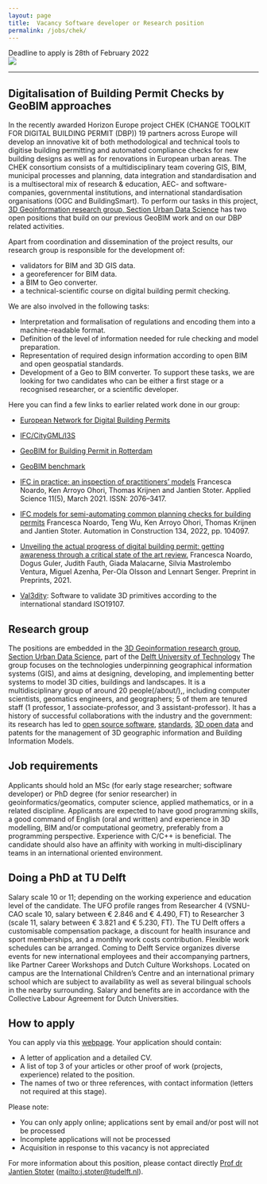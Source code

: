 ```yaml
---
layout: page
title:  Vacancy Software developer or Research position
permalink: /jobs/chek/
---
```


<div class="alert alert-danger" role="alert"> Deadline to apply is 28th of February 2022</div>

<div class="row">
	<div class="col-sm-12 col-xs-12"><img class="img-responsive" src="{{ "dbp.png" }}"></div>
</div>

- - - 

## Digitalisation of Building Permit Checks by GeoBIM approaches

In the recently awarded Horizon Europe project CHEK (CHANGE TOOLKIT FOR DIGITAL BUILDING PERMIT (DBP)) 19 partners across Europe will develop an innovative kit of both methodological and technical tools to digitise building permitting and automated compliance checks for new building designs as well as for renovations in European urban areas. The CHEK consortium consists of a multidisciplinary team covering GIS, BIM, municipal processes and planning, data integration and standardisation and is a multisectoral mix of research & education, AEC- and software-companies, governmental institutions, and international standardisation organisations (OGC and BuildingSmart).
To perform our tasks in this project, [3D Geoinformation research group, Section Urban Data Science](https://3d.bk.tudelft.nl) has two open positions that build on our previous GeoBIM work and on our DBP related activities.

Apart from coordination and dissemination of the project results, our research group is responsible for the development of:
- validators for BIM and 3D GIS data.
- a georeferencer for BIM data.
- a BIM to Geo converter.
- a technical-scientific course on digital building permit checking.

We are also involved in the following tasks:
- Interpretation and formalisation of regulations and encoding them into a machine-readable format.
- Definition of the level of information needed for rule checking and model preparation.
- Representation of required design information according to open BIM and open geospatial standards.
- Development of a Geo to BIM converter.
To support these tasks, we are looking for two candidates who can be either a first stage or a recognised researcher, or a scientific developer.

Here you can find a few links to earlier related work done in our group:

- [European Network for Digital Building Permits](https://3d.bk.tudelft.nl/projects/eunet4dbp/)

- [IFC/CityGML/I3S](https://3d.bk.tudelft.nl/projects/i3s/)

- [GeoBIM for Building Permit in Rotterdam](https://3d.bk.tudelft.nl/projects/rotterdamgeobim_bp/)

- [GeoBIM benchmark]( https://3d.bk.tudelft.nl/projects/geobim-benchmark/)

- [IFC in practice: an inspection of practitioners’ models](https://doi.org/10.3390/app11052232) Francesca Noardo, Ken Arroyo Ohori, Thomas Krijnen and Jantien Stoter. Applied Science 11(5), March 2021. ISSN: 2076–3417. 

- [IFC models for semi-automating common planning checks for building permits]( https://www.sciencedirect.com/science/article/pii/S0926580521005483?via%3Dihub) Francesca Noardo, Teng Wu, Ken Arroyo Ohori, Thomas Krijnen and Jantien Stoter. Automation in Construction 134, 2022, pp. 104097.

- [Unveiling the actual progress of digital building permit: getting awareness through a critical state of the art review.](https://doi.org/10.20944/preprints202110.0392.v2) Francesca Noardo, Dogus Guler, Judith Fauth, Giada Malacarne, Silvia Mastrolembo Ventura, Miguel Azenha, Per-Ola Olsson and Lennart Senger. Preprint in Preprints, 2021. 

- [Val3dity](https://github.com/tudelft3d/val3dity): Software to validate 3D primitives according to the international standard ISO19107.

## Research group
The positions are embedded in the [3D Geoinformation research group, Section Urban Data Science](https://3d.bk.tudelft.nl), part of the [Delft University of Technology](http://www.tudelft.nl)
The group focuses on the technologies underpinning geographical information systems (GIS), and aims at designing, developing, and implementing better systems to model 3D cities, buildings and landscapes. It is a multidisciplinary group of around 20 people(/about/),, including computer scientists, geomatics engineers, and geographers; 5 of them are tenured staff (1 professor, 1 associate-professor, and 3 assistant-professor). It has a history of successful collaborations with the industry and the government: its research has led to [open source software](https://github.com/tudelft3d), [standards](https://www.cityjson.org), [3D open data](https://3dbag.nl/en/viewer) and patents for the management of 3D geographic information and Building Information Models.

## Job requirements
<!-- 600 char --> 

Applicants should hold an MSc (for early stage researcher; software developer) or PhD degree (for senior researcher) in geoinformatics/geomatics, computer science, applied mathematics, or in a related discipline.
Applicants are expected to have good programming skills, a good command of English (oral and written) and experience in 3D modelling, BIM and/or computational geometry, preferably from a programming perspective. Experience with C/C++ is beneficial.
The candidate should also have an affinity with working in multi‐disciplinary teams in an international oriented environment.

## Doing a PhD at TU Delft

Salary scale 10 or 11; depending on the working experience and education level of the candidate.
The UFO profile ranges from Researcher 4 (VSNU-CAO scale 10, salary between € 2.846 and € 4.490, FT) to Researcher 3 (scale 11, salary between € 3.821 and € 5.230, FT).
The TU Delft offers a customisable compensation package, a discount for health insurance and sport memberships, and a monthly work costs contribution. Flexible work schedules can be arranged.
Coming to Delft Service organizes diverse events for new international employees and their accompanying partners, like Partner Career Workshops and Dutch Culture Workshops. Located on campus are the International Children’s Centre and an international primary school which are subject to availability as well as several bilingual schools in the nearby surrounding. Salary and benefits are in accordance with the Collective Labour Agreement for Dutch Universities.

## How to apply

<!-- <div class="alert alert-info" role="alert">
Deadline to apply is 28th of February 2022 at 23:00 (Amsterdam time).
</div> -->

You can apply via this [webpage]( https://www.tudelft.nl/over-tu-delft/werken-bij-tu-delft/vacatures/details?jobId=5598&jobTitle=Junior/Senior%20Researcher%20or%20Scientific%20Software%20Developer).
Your application should contain:

- A letter of application and a detailed CV.
- A list of top 3 of your articles or other proof of work (projects, experience) related to the position.
- The names of two or three references, with contact information (letters not required at this stage).

Please note:
- You can only apply online; applications sent by email and/or post will not be processed
- Incomplete applications will not be processed
- Acquisition in response to this vacancy is not appreciated

For more information about this position, please contact directly [Prof dr Jantien Stoter](https://3d.bk.tudelft.nl/jstoter/) (<mailto:j.stoter@tudelft.nl>).
